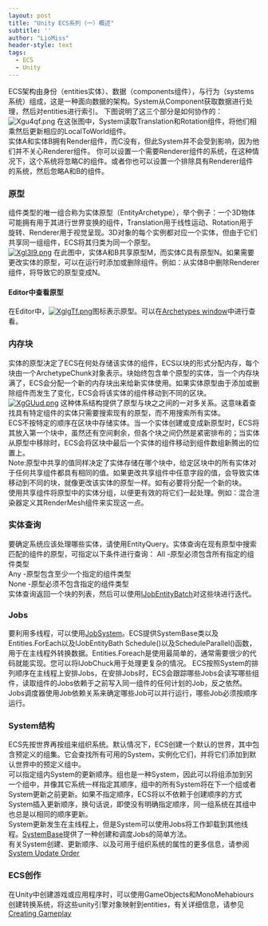 ```yaml
---
layout: post
title: "Unity ECS系列（一）概述"
subtitle: ''
author: "LioMiss"
header-style: text
tags:
  - ECS
  - Unity
---
```


ECS架构由身份（entities实体）、数据（components组件），与行为（systems系统）组成，这是一种面向数据的架构。System从Component获取数据进行处理，然后对entities进行索引。
下图说明了这三个部分是如何协作的：  
![Xgu4qf.png](https://s1.ax1x.com/2022/06/11/Xgu4qf.png)
在这张图中，System读取Translation和Rotation组件，将他们相乘然后更新相应的LocalToWorld组件。  
实体A和实体B拥有Render组件，而C没有，但此System并不会受到影响，因为他们并不关心Renderer组件。
你可以设置一个需要Renderer组件的系统，在这种情况下，这个系统将忽略C的组件。或者你也可以设置一个排除具有Renderer组件的系统，然后忽略A和B的组件。

### 原型
组件类型的唯一组合称为实体原型（EntityArchetype），举个例子：一个3D物体可能拥有用于其进行世界变换的组件，Translation用于线性运动、Rotation用于旋转、Renderer用于视觉呈现。3D对象的每个实例都对应一个实体，但由于它们共享同一组组件，ECS将其归类为同一个原型。  
[![Xgl3l9.png](https://s1.ax1x.com/2022/06/11/Xgl3l9.png)](https://imgtu.com/i/Xgl3l9)
在此图中，实体A和B共享原型M，而实体C具有原型N。如果需要更改实体的原型，可以在运行时添加或删除组件。例如：从实体B中删除Renderer组件，将导致它的原型变成N。

#### Editor中查看原型
在Editor中，[![XglgTf.png](https://s1.ax1x.com/2022/06/11/XglgTf.png)](https://imgtu.com/i/XglgTf)图标表示原型。可以在[Archetypes window](https://docs.unity3d.com/Packages/com.unity.entities@0.50/manual/editor-archetypes-window.html)中进行查看。

### 内存块
实体的原型决定了ECS在何处存储该实体的组件，ECS以块的形式分配内存，每个块由一个ArchetypeChunk对象表示。块始终包含单个原型的实体，当一个内存块满了，ECS会分配一个新的内存块出来给新实体使用。如果实体原型由于添加或删除组件而发生了变化，ECS会将该实体的组件移动到不同的区块。
[![XgGUud.png](https://s1.ax1x.com/2022/06/11/XgGUud.png)](https://imgtu.com/i/XgGUud)
这种体系结构提供了原型与块之之间的一对多关系。这意味着查找具有特定组件的实体只需要搜索现有的原型，而不用搜索所有实体。  
ECS不按特定的顺序在区块中存储实体。当一个实体创建或变成新原型时，ECS将其放入第一个块中，虽然还有空间剩余，但各个块之间仍然是紧密排布的；当实体从原型中移除时，ECS会将区块中最后一个实体的组件移动到组件数组新腾出的位置上。  
Note:原型中共享的值同样决定了实体存储在哪个块中，给定区块中的所有实体对于任何共享组件都具有相同的值。如果更改共享组件中任意字段的值，会导致实体移动到不同的块，就像更改该实体的原型一样。如有必要将分配一个新的块。  
使用共享组件将原型中的实体分组，以便更有效的将它们一起处理。例如：混合渲染器定义其RenderMesh组件来实现这一点。

### 实体查询
要确定系统应该处理哪些实体，请使用EntityQuery。实体查询在现有原型中搜索匹配的组件的原型，可指定以下条件进行查询：
All -原型必须包含所有指定的组件类型  
Any -原型包含至少一个指定的组件类型  
None -原型必须不包含指定的组件类型  
实体查询返回一个块的列表，然后可以使用[IJobEntityBatch](https://docs.unity3d.com/Packages/com.unity.entities@0.50/manual/ecs_ijobentitybatch.html)对这些块进行迭代。

### Jobs
要利用多线程，可以使用[JobSystem](https://docs.unity3d.com/2020.3/Documentation/Manual/JobSystem.html)。ECS提供SystemBase类以及Entities.ForEach以及IJobEntityBath Schedule()以及ScheduleParallel()函数，用于在主线程外转换数据。Entities.Foreach是使用最简单的，通常需要很少的代码就能实现。您可以将IJobChuck用于处理更复杂的情况。
ECS按照System的排列顺序在主线程上安排Jobs，在安排Jobs时，ECS会跟踪哪些Jobs会读写哪些组件，读取组件的Jobs依赖于之前写入同一组件的任何计划的Job，反之依然。Jobs调度器使用Job依赖关系来确定哪些Job可以并行运行，哪些Job必须按顺序运行。

### System结构
ECS先按世界再按组来组织系统。默认情况下，ECS创建一个默认的世界，其中包含预定义的组集。它会查找所有可用的System，实例化它们，并将它们添加到默认世界中的预定义组中。  
可以指定组内System的更新顺序。组也是一种System，因此可以将组添加到另一个组中，并像其它系统一样指定其顺序，组中的所有System将在下一个组或者System更新之前更新。如果不指定顺序，ECS将以不依赖于创建顺序的方式System插入更新顺序，换句话说，即使没有明确指定顺序，同一组系统在其组中也总是以相同的顺序更新。  
System更新发生在主线程上，但是System可以使用Jobs将工作卸载到其他线程。[SystemBase](https://docs.unity3d.com/Packages/com.unity.entities@0.50/api/Unity.Entities.SystemBase.html)提供了一种创建和调度Jobs的简单方法。  
有关System创建、更新顺序、以及可用于组织系统的属性的更多信息，请参阅[System Update Order](https://docs.unity3d.com/Packages/com.unity.entities@0.50/manual/system_update_order.html)

### ECS创作
在Unity中创建游戏或应用程序时，可以使用GameObjects和MonoMehabiours创建转换系统，将这些unity引擎对象映射到entities，有关详细信息，请参见[Creating Gameplay](https://docs.unity3d.com/Packages/com.unity.entities@0.50/manual/gp_overview.html)